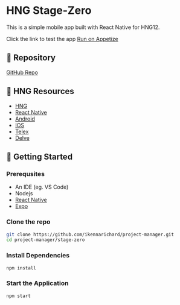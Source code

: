 # HNG Stage-Zero

This is a simple mobile app built with React Native for HNG12.

Click the link to test the app [Run on Appetize](https://appetize.io/app/b_gaolpxlc3jvwzh7eekznt7uhzq?device=pixel7&osVersion=13.0)

## 📂 Repository

[GitHub Repo](https://github.com/ikennarichard/project-manager)

## 🔗 HNG Resources

- [HNG](https://hng.tech)
- [React Native](https://hng.tech/hire/react-native-developers)
- [Android](https://hng.tech/hire/android-developers)
- [IOS](https://hng.tech/hire/ios-developers)
- [Telex](https://telex.im)
- [Delve](https://delve.fun)

## 🚀 Getting Started

### Prerequsites

- An IDE (eg. VS Code)
- Nodejs
- [React Native](https://reactnative.dev)
- [Expo](https://docs.expo.dev/build/introduction/)

### Clone the repo

```sh
git clone https://github.com/ikennarichard/project-manager.git
cd project-manager/stage-zero
```

### Install Dependencies

```sh
npm install
```

### Start the Application

```sh
npm start
```
